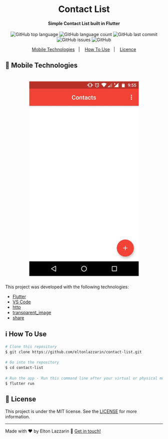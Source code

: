 <h1 align="center">
    Contact List
</h1>

<h4 align="center">
  Simple Contact List built in Flutter
</h4>
<p align="center">
  <img alt="GitHub top language" src="https://img.shields.io/github/languages/top/eltonlazzarin/contact-list">

  <img alt="GitHub language count" src="https://img.shields.io/github/languages/count/eltonlazzarin/contact-list">

  <img alt="GitHub last commit" src="https://img.shields.io/github/last-commit/eltonlazzarin/contact-list">

  <img alt="GitHub issues" src="https://img.shields.io/github/issues/eltonlazzarin/contact-list">
  
  <img alt="GitHub" src="https://img.shields.io/github/license/eltonlazzarin/contact-list">

<p align="center">
  <a href="#rocket-mobile-technologies">Mobile Technologies</a>&nbsp;&nbsp;&nbsp;|&nbsp;&nbsp;&nbsp;
  <a href="#information_source-how-to-use">How To Use</a>&nbsp;&nbsp;&nbsp;|&nbsp;&nbsp;&nbsp;
  <a href="#memo-license">Licence</a>
</p>

## :rocket: Mobile Technologies

<h1 align="center">
    <img alt="Gifs Searcher Image" src="https://github.com/eltonlazzarin/contact-list/blob/master/screenshots/contactlist.gif" hight="380" width="350" />
</h1>

This project was developed with the following technologies:

- [Flutter](https://github.com/flutter/flutter)
- [VS Code](https://code.visualstudio.com)
- [http](https://pub.dev/packages/http)
- [transparent_image](https://pub.dev/packages/transparent_image)
- [share](https://pub.dev/packages/share)

## :information_source: How To Use

```bash
# Clone this repository
$ git clone https://github.com/eltonlazzarin/contact-list.git

# Go into the repository
$ cd contact-list

# Run the app - Run this command line after your virtual or physical mobile be connected on your computer
$ flutter run
```

## :memo: License

This project is under the MIT license. See the [LICENSE](https://github.com/eltonlazzarin/gifs-searcher/blob/master/LICENSE) for more information.

---

Made with ♥ by Elton Lazzarin :wave: [Get in touch!](https://www.linkedin.com/in/eltonlazzarin/)
